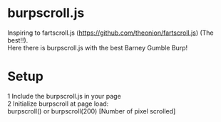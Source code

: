 burpscroll.js
=============

Inspiring to fartscroll.js (https://github.com/theonion/fartscroll.js) (The best!!).<br />
Here there is burpscroll.js with the best Barney Gumble Burp!
<br />
<h1>Setup</h1>
1 Include the burpscroll.js in your page<br />
2 Initialize burpscroll at page load: <br />
burpscroll() or burpscroll(200) [Number of pixel scrolled]
